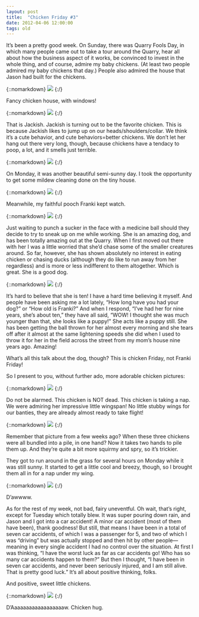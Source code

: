 ```yaml
---
layout: post
title:  "Chicken Friday #3"
date: 2012-04-06 12:00:00
tags: old
---
```

It’s been a pretty good week. On Sunday, there was Quarry Fools Day, in which many people came out to take a tour around the Quarry, hear all about how the business aspect of it works, be convinced to invest in the whole thing, and of course, admire my baby chickens. (At least two people admired my baby chickens that day.) People also admired the house that Jason had built for the chickens.

{::nomarkdown}
<img src="/uploads/2012/04/chicken01.jpg">
{:/}

Fancy chicken house, with windows!

{::nomarkdown}
<img src="/uploads/2012/04/chicken02.jpg">
{:/}

That is Jackish. Jackish is turning out to be the favorite chicken. This is because Jackish likes to jump up on our heads/shoulders/collar. We think it’s a cute behavior, and cute behaviors=better chickens. We don’t let her hang out there very long, though, because chickens have a tendacy to poop, a lot, and it smells just terrible.

{::nomarkdown}
<img src="/uploads/2012/04/chicken03.jpg">
{:/}

On Monday, it was another beautiful semi-sunny day. I took the opportunity to get some mildew cleaning done on the tiny house.

{::nomarkdown}
<img src="/uploads/2012/04/chicken04.jpg">
{:/}

Meanwhile, my faithful pooch Franki kept watch.

{::nomarkdown}
<img src="/uploads/2012/04/chicken05.jpg">
{:/}

Just waiting to punch a sucker in the face with a medicine ball should they decide to try to sneak up on me while working. She is an amazing dog, and has been totally amazing out at the Quarry. When I first moved out there with her I was a little worried that she’d chase some of the smaller creatures around. So far, however, she has shown absolutely no interest in eating chicken or chasing ducks (although they do like to run away from her regardless) and is more or less indifferent to them altogether. Which is great. She is a good dog.

{::nomarkdown}
<img src="/uploads/2012/04/chicken06.jpg">
{:/}

It’s hard to believe that she is ten! I have a hard time believing it myself. And people have been asking me a lot lately, “How long have you had your dog?” or “How old is Franki?” And when I respond, “I’ve had her for nine years, she’s about ten,” they have all said, “WOW! I thought she was much younger than that, she looks like a puppy!” She acts like a puppy still. She has been getting the ball thrown for her almost every morning and she tears off after it almost at the same lightening speeds she did when I used to throw it for her in the field across the street from my mom’s house nine years ago. Amazing!

What’s all this talk about the dog, though? This is chicken Friday, not Franki Friday!

So I present to you, without further ado, more adorable chicken pictures:

{::nomarkdown}
<img src="/uploads/2012/04/chicken07.jpg">
{:/}

Do not be alarmed. This chicken is NOT dead. This chicken is taking a nap. We were admiring her impressive little wingspan! No little stubby wings for our banties, they are already almost ready to take flight!

{::nomarkdown}
<img src="/uploads/2012/04/chicken08.jpg">
{:/}

Remember that picture from a few weeks ago? When these three chickens were all bundled into a pile, in one hand? Now it takes two hands to pile them up. And they’re quite a bit more squirmy and spry, so it’s trickier.

They got to run around in the grass for several hours on Monday while it was still sunny. It started to get a little cool and breezy, though, so I brought them all in for a nap under my wing.

{::nomarkdown}
<img src="/uploads/2012/04/chicken09.jpg">
{:/}

D’awwww.

As for the rest of my week, not bad, fairy uneventful. Oh wait, that’s right, except for Tuesday which totally blew. It was super pouring down rain, and Jason and I got into a car accident! A minor car accident (most of them have been), thank goodness! But still, that means I have been in a total of seven car accidents, of which I was a passenger for 5, and two of which I was “driving” but was actually stopped and then hit by other people—meaning in every single accident I had no control over the situation. At first I was thinking, “I have the worst luck as far as car accidents go! Who has so many car accidents happen to them?” But then I thought, “I have been in seven car accidents, and never been seriously injured, and I am still alive. That is pretty good luck.”  It’s all about positive thinking, folks.

And positive, sweet little chickens.

{::nomarkdown}
<img src="/uploads/2012/04/chicken10.jpg">
{:/}

D’Aaaaaaaaaaaaaaaaaaw. Chicken hug.
